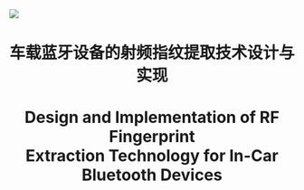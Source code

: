 <img src="./README/CQU-EIE.svg">
<h1 align="center">车载蓝牙设备的射频指纹提取技术设计与实现</h1>
<h1 align="center">Design and Implementation of RF Fingerprint<br>Extraction Technology for In-Car Bluetooth Devices</h1>


<!-- ## 🎈 项目概述

本项目是我在重大卓工的**本科毕业设计**。

项目主要是提取低功耗蓝牙（BLE）设备的射频指纹，旨在通过研究和开发提取射频指纹。



全部推翻，因为发现之前研究方向有问题，现在逐步走向正轨了 -->

<!-- - **python** 用于后续的信号处理和特征提取。 -->